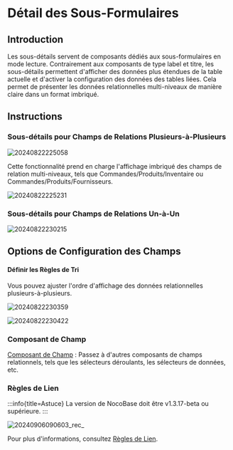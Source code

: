 # Détail des Sous-Formulaires

## Introduction

Les sous-détails servent de composants dédiés aux sous-formulaires en mode lecture. Contrairement aux composants de type label et titre, les sous-détails permettent d'afficher des données plus étendues de la table actuelle et d'activer la configuration des données des tables liées. Cela permet de présenter les données relationnelles multi-niveaux de manière claire dans un format imbriqué.

## Instructions

### Sous-détails pour Champs de Relations Plusieurs-à-Plusieurs

![20240822225058](https://static-docs.nocobase.com/20240822225058.png)

Cette fonctionnalité prend en charge l'affichage imbriqué des champs de relation multi-niveaux, tels que Commandes/Produits/Inventaire ou Commandes/Produits/Fournisseurs.

![20240822225231](https://static-docs.nocobase.com/20240822225231.png)

### Sous-détails pour Champs de Relations Un-à-Un

![20240822230215](https://static-docs.nocobase.com/20240822230215.png)

## Options de Configuration des Champs

#### Définir les Règles de Tri

Vous pouvez ajuster l'ordre d'affichage des données relationnelles plusieurs-à-plusieurs.

![20240822230359](https://static-docs.nocobase.com/20240822230359.png)

![20240822230422](https://static-docs.nocobase.com/20240822230422.png)

### Composant de Champ

[Composant de Champ](/handbook/ui/fields/association-field) : Passez à d'autres composants de champs relationnels, tels que les sélecteurs déroulants, les sélecteurs de données, etc.

### Règles de Lien
:::info{title=Astuce}
La version de NocoBase doit être v1.3.17-beta ou supérieure.
:::

![20240906090603_rec_](https://nocobase-docs.oss-cn-beijing.aliyuncs.com/20240906090603_rec_.gif)

Pour plus d'informations, consultez [Règles de Lien](/handbook/ui/blocks/block-settings/linkage-rule).
